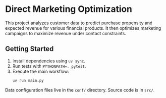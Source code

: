 # Direct Marketing Optimization

This project analyzes customer data to predict purchase propensity and expected revenue for various financial products. It then optimizes marketing campaigns to maximize revenue under contact constraints.

## Getting Started

1. Install dependencies using `uv sync`.
2. Run tests with `PYTHONPATH=. pytest`.
3. Execute the main workflow:
   ```bash
   uv run main.py
   ```

Data configuration files live in the `conf/` directory. Source code is in `src/`.
